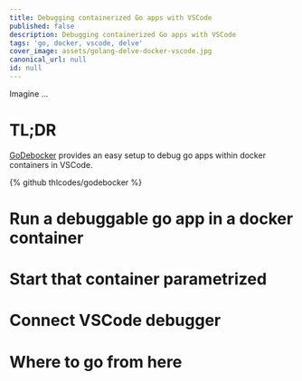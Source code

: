 ```yaml
---
title: Debugging containerized Go apps with VSCode
published: false
description: Debugging containerized Go apps with VSCode
tags: 'go, docker, vscode, delve'
cover_image: assets/golang-delve-docker-vscode.jpg
canonical_url: null
id: null
---
```


Imagine ...

# TL;DR

[GoDebocker](https://github.com/thlcodes/godebocker) provides an easy setup to debug go apps within docker containers in VSCode.

{% github thlcodes/godebocker %}

# Run a debuggable go app in a docker container

# Start that container parametrized

# Connect VSCode debugger

# Where to go from here